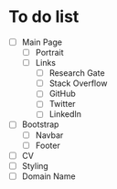 # To do list
- [ ] Main Page
  - [ ] Portrait
  - [ ] Links
    - [ ] Research Gate
    - [ ] Stack Overflow
    - [ ] GitHub    
    - [ ] Twitter
    - [ ] LinkedIn
- [ ] Bootstrap
  - [ ] Navbar
  - [ ] Footer
- [ ] CV
- [ ] Styling
- [ ] Domain Name
